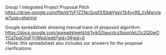 Group 1 Integrated Project Proposal Pitch<br />
https://drive.google.com/file/d/1VF1ZZNcQvpfS1DpbYgsV154yv99_VvMq/view?usp=sharing

Google spreadsheet showing manual trace of proposed algorithm:<br />
https://docs.google.com/spreadsheets/d/1yikS2jaucdczSqupVeLOc2QDwOYCaTpgCtjsFYrWkqI/edit?gid=0#gid=0<br />
*Note: this spreadsheet also includes our answers for the proposal clarifications

